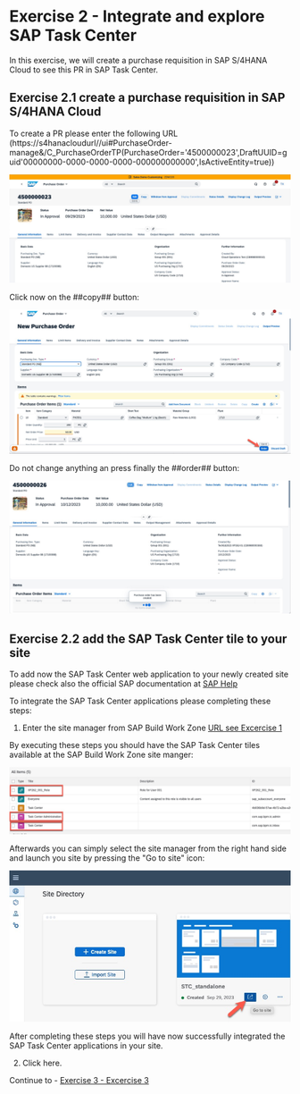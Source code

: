# Exercise 2 - Integrate and explore SAP Task Center

In this exercise, we will create a purchase requisition in SAP S/4HANA Cloud to see this PR in SAP Task Center.

## Exercise 2.1 create a purchase requisition in SAP S/4HANA Cloud

To create a PR please enter the following URL (https://s4hanacloudurl//ui#PurchaseOrder-manage&/C_PurchaseOrderTP(PurchaseOrder='4500000023',DraftUUID=guid'00000000-0000-0000-0000-000000000000',IsActiveEntity=true))

![](images/s4prcopy.jpg)

Click now on the ##copy## button:

![](images/s4prcopy_order.jpg)

Do not change anything an press finally the ##order## button:

![](images/s4prcopy_success.jpg)


## Exercise 2.2 add the SAP Task Center tile to your site

To add now the SAP Task Center web application to your newly created site please check also the official SAP documentation at [SAP Help](https://help.sap.com/docs/task-center/sap-task-center/create-task-center-tile-on-sap-build-work-zone-standard-edition)

To integrate the SAP Task Center applications please completing these steps:

1. Enter the site manager from SAP Build Work Zone [URL see Excercise 1](../ex1/README.md)

By executing these steps you should have the SAP Task Center tiles available at the SAP Build Work Zone site manger:

![](images/content_manager_tc.jpg)

Afterwards you can simply select the site manager from the right hand side and launch you site by pressing the "Go to site" icon:

![](images/stc_launch.jpg)

After completing these steps you will have now successfully integrated the SAP Task Center applications in your site.


2.	Click here.


Continue to - [Exercise 3 - Excercise 3 ](../ex3/README.md)
